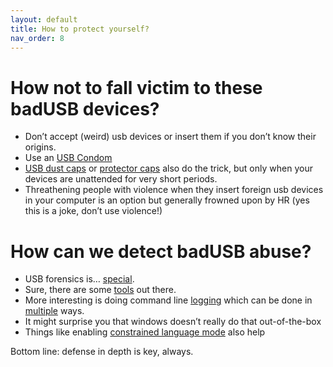 ```yaml
---
layout: default
title: How to protect yourself?
nav_order: 8
---
```

# How not to fall victim to these badUSB devices?

- Don’t accept (weird) usb devices or insert them if you don’t know their origins.
- Use an [USB Condom](https://www.zdnet.com/article/flying-this-weekend-this-6-usb-condom-will-protect-your-data-from-suspicious-outlets/)
- [USB dust caps](https://www.amazon.com/Usb-Port-Caps/s?k=Usb+Port+Caps) or [protector caps](https://www.amazon.com/Blocker-Non-Removable-Protector-Moisture-Information/dp/B0B9MY9KZC?th=1) also do the trick, but only when your devices are unattended for very short periods.
- Threathening people with violence when they insert foreign usb devices in your computer is an option but generally frowned upon by HR (yes this is a joke, don’t use violence!)

# How can we detect badUSB abuse?

- USB forensics is… [special](https://www.youtube.com/watch?v=b4KyGhh75Qc).
- Sure, there are some [tools](https://www.nirsoft.net/utils/usb_devices_view.html) out there.
- More interesting is doing command line [logging](https://docs.splunk.com/Documentation/UBA/5.2.0/GetDataIn/AddPowerShell#:~:text=To%20enable%20module%20logging%3A,on%20Module%20Logging%20to%20enabled.) which can be done in [multiple](https://adamtheautomator.com/powershell-logging-2/) ways.
-   It might surprise you that windows doesn’t really do that out-of-the-box
- Things like enabling [constrained language mode](https://devblogs.microsoft.com/powershell/powershell-constrained-language-mode/) also help

Bottom line: defense in depth is key, always.
